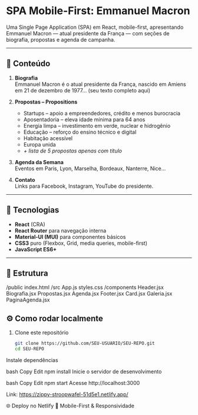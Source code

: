 # SPA Mobile-First: Emmanuel Macron

Uma Single Page Application (SPA) em React, mobile-first, apresentando
Emmanuel Macron — atual presidente da França — com seções de biografia, propostas e agenda de campanha.

---

## 📖 Conteúdo

1. **Biografia**  
   Emmanuel Macron é o atual presidente da França, nascido em Amiens em 21 de dezembro de 1977… (seu texto completo aqui)

2. **Propostas – Propositions**  
   - Startups – apoio a empreendedores, crédito e menos burocracia  
   - Aposentadoria – eleva idade mínima para 64 anos  
   - Energia limpa – investimento em verde, nuclear e hidrogênio  
   - Educação – reforço do ensino técnico e digital  
   - Habitação acessível  
   - Europa unida  
   - _+ lista de 5 propostas apenas com título_

3. **Agenda da Semana**  
   Eventos em Paris, Lyon, Marselha, Bordeaux, Nanterre, Nice…

4. **Contato**  
   Links para Facebook, Instagram, YouTube do presidente.

---

## 🚀 Tecnologias

- **React** (CRA)  
- **React Router** para navegação interna  
- **Material-UI (MUI)** para componentes básicos  
- **CSS3** puro (Flexbox, Grid, media queries, mobile-first)  
- **JavaScript ES6+**

---

## 📁 Estrutura

/public
index.html
/src
App.js
styles.css
/components
Header.jsx
Biografia.jsx
Propostas.jsx
Agenda.jsx
Footer.jsx
Card.jsx
Galeria.jsx
PaginaAgenda.jsx

## ⚙️ Como rodar localmente

1. Clone este repositório  
   ```bash
   git clone https://github.com/SEU-USUARIO/SEU-REPO.git
   cd SEU-REPO
Instale dependências

bash
Copy
Edit
npm install
Inicie o servidor de desenvolvimento

bash
Copy
Edit
npm start
Acesse http://localhost:3000

Link: 
https://zippy-stroopwafel-51d5e1.netlify.app/   

🌐 Deploy no Netlify
📱 Mobile-First & Responsividade



